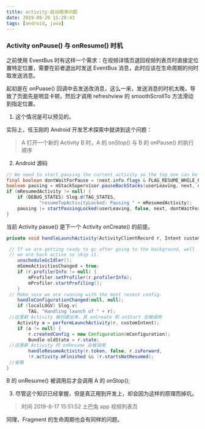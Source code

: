 ```yaml
---
title: activity-启动顺序问题
date: 2019-08-20 15:20:43
tags: [android, java]
---
```

 
### Activity onPause() 与 onResume() 时机

之前使用 EventBus 时有这样一个需求：在视频详情页退回视频列表页时直接定位置特定位置，需要在前者退出时发送 EventBus 消息，此时应该在生命周期的何时取发送消息。

起初是在 onPuase() 回调中去发送改消息，这么一来，发送消息的时机太晚，导致了页面先是明显卡顿，然后才调用 refreshview 的 smoothScrollTo 方法滑动到指定位置。

1. 这个情况是可以预见的。

实际上，任玉刚的 Android 开发艺术探索中就讲到这个问题：

> A 打开一个新的 Activity B 时，A 的 onStop() 与 B 的 onPause() 的执行顺序
	
2. Android 源码

```Java
// We need to start pausing the current activity so the top one can be resumed...
final boolean dontWaitForPause = (next.info.flags & FLAG_RESUME_WHILE_PAUSING) != 0;
boolean pausing = mStackSupervisor.pauseBackStacks(userLeaving, next, dontWaitForPause);
if (mResumedActivity != null) {
    if (DEBUG_STATES) Slog.d(TAG_STATES,
            "resumeTopActivityLocked: Pausing " + mResumedActivity);
    pausing |= startPausingLocked(userLeaving, false, next, dontWaitForPause);
}

```

当前 Activity pasue() 是下一个 Activity onCreate() 的前提。


```java
private void handleLaunchActivity(ActivityClientRecord r, Intent customIntent) {

 // If we are getting ready to gc after going to the background, well
 // we are back active so skip it.
	unscheduleGcIdler(); 
	mSomeActivitiesChanged = true;
	if (r.profilerInfo != null) {
		mProfiler.setProfiler(r.profilerInfo);
		mProfiler.startProfiling();
	}
 // Make sure we are running with the most recent config.
	handleConfigurationChanged(null, null);
	if (localLOGV) Slog.v(
		TAG, "Handling launch of " + r);
 //这里新 Activity 被创建出来，其 onCreate 和 onStart 会被调用
	Activity a = performLaunchActivity(r, customIntent);
	if (a != null) {
		r.createdConfig = new Configuration(mConfiguration);
		Bundle oldState = r.state;
 //这里新 Activity 的 onResume 会被调用
		handleResumeActivity(r.token, false, r.isForward,
		!r.activity.mFinished && !r.startsNotResumed);
 //省略
} 

```

B 的 onResume() 被调用后才会调用 A 的 onStop();

3. 尽管这个知识已经掌握，但是真正用到开发上，却会因为这样的原理而掉坑。

> 时间 2019-8-17 15:51:52 土巴兔 app 视频列表页

同理，Fragment 的生命周期也会有同样的问题。



